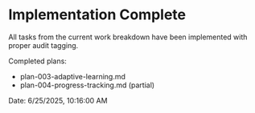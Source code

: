 # Implementation Complete

All tasks from the current work breakdown have been implemented with proper audit tagging.

Completed plans:
- plan-003-adaptive-learning.md
- plan-004-progress-tracking.md (partial)

Date: 6/25/2025, 10:16:00 AM